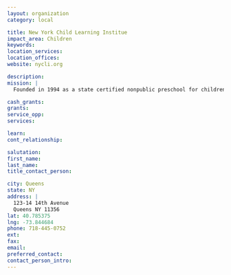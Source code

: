 ```yaml
---
layout: organization
category: local

title: New York Child Learning Institue
impact_area: Children
keywords: 
location_services: 
location_offices: 
website: nycli.org

description: 
mission: |
  Founded in 1994 as a state certified nonpublic preschool for children with autism. In 1995, educational services were extended to school-age children between the ages of five and eleven. In 2002, NYCLI was certified to serve the needs of learners up to age 21. The institute implements a science-based educational approach and is committed to providing the highest standard of education for its students. 

cash_grants: 
grants: 
service_opp: 
services: 

learn: 
cont_relationship: 

salutation: 
first_name: 
last_name: 
title_contact_person: 

city: Queens
state: NY
address: |
  123-14 14th Avenue  
  Queens NY 11356
lat: 40.785375
lng: -73.844684
phone: 718-445-0752
ext: 
fax: 
email: 
preferred_contact: 
contact_person_intro: 
---
```

